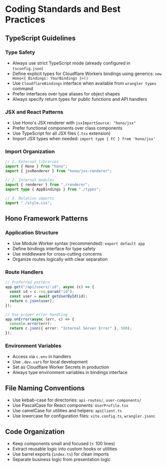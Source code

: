 # Coding Standards and Best Practices

## TypeScript Guidelines

### Type Safety

- Always use strict TypeScript mode (already configured in `tsconfig.json`)
- Define explicit types for Cloudflare Workers bindings using generics: `new Hono<{ Bindings: YourBindings }>()`
- Use `CloudflareBindings` interface when available from `wrangler types` command
- Prefer interfaces over type aliases for object shapes
- Always specify return types for public functions and API handlers

### JSX and React Patterns

- Use Hono's JSX renderer with `jsxImportSource: "hono/jsx"`
- Prefer functional components over class components
- Use TypeScript for all JSX files (`.tsx` extension)
- Import JSX types when needed: `import type { FC } from 'hono/jsx'`

### Import Organization

```typescript
// 1. External libraries
import { Hono } from "hono";
import { jsxRenderer } from "hono/jsx-renderer";

// 2. Internal modules
import { renderer } from "./renderer";
import type { AppBindings } from "./types";

// 3. Relative imports
import "./style.css";
```

## Hono Framework Patterns

### Application Structure

- Use Module Worker syntax (recommended): `export default app`
- Define bindings interface for type safety
- Use middleware for cross-cutting concerns
- Organize routes logically with clear separation

### Route Handlers

```typescript
// Preferred pattern
app.get("/api/users/:id", async (c) => {
  const id = c.req.param("id");
  const user = await getUserById(id);
  return c.json(user);
});

// Use proper error handling
app.onError(async (err, c) => {
  console.error(err);
  return c.json({ error: "Internal Server Error" }, 500);
});
```

### Environment Variables

- Access via `c.env` in handlers
- Use `.dev.vars` for local development
- Set as Cloudflare Worker Secrets in production
- Always type environment variables in bindings interface

## File Naming Conventions

- Use kebab-case for directories: `api-routes/`, `user-components/`
- Use PascalCase for React components: `UserProfile.tsx`
- Use camelCase for utilities and helpers: `apiClient.ts`
- Use lowercase for configuration files: `vite.config.ts`, `wrangler.jsonc`

## Code Organization

- Keep components small and focused (< 100 lines)
- Extract reusable logic into custom hooks or utilities
- Use barrel exports (`index.ts`) for clean imports
- Separate business logic from presentation logic
